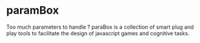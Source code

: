 # paramBox

Too much parameters to handle ? paraBox is a collection of smart plug and play tools to facilitate the design of javascript games and cognitive tasks.
